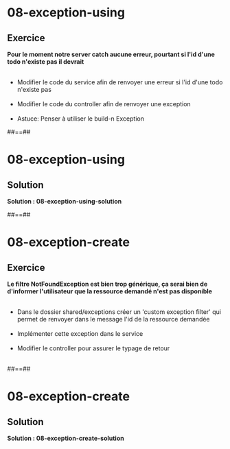 <!-- .slide: class="exercice" -->

# 08-exception-using
## Exercice

**Pour le moment notre server catch aucune erreur, pourtant si l'id d'une todo n'existe pas il devrait** <br><br>

-   Modifier le code du service afin de renvoyer une erreur si l'id d'une todo n'existe pas <br><br>
-   Modifier le code du controller afin de renvoyer une exception <br><br>
-   Astuce: Penser à utiliser le build-n Exception

##==##

<!-- .slide: class="exercice" -->
# 08-exception-using
## Solution
**Solution : 08-exception-using-solution**
<!-- .element: class="full-center" -->

##==##

<!-- .slide: class="exercice" -->
# 08-exception-create
## Exercice

**Le filtre NotFoundException est bien trop générique, ça serai bien de d'informer l'utilisateur que la ressource demandé n'est pas disponible** <br><br>

- Dans le dossier shared/exceptions créer un 'custom exception filter' qui permet de renvoyer dans le message l'id de la ressource demandée <br><br>
- Implémenter cette exception dans le service<br><br>
- Modifier le controller pour assurer le typage de retour<br><br>

##==##

<!--.slide: class="exercice" -->
# 08-exception-create
## Solution

**Solution : 08-exception-create-solution**
<!-- .element: class="full-center" -->

